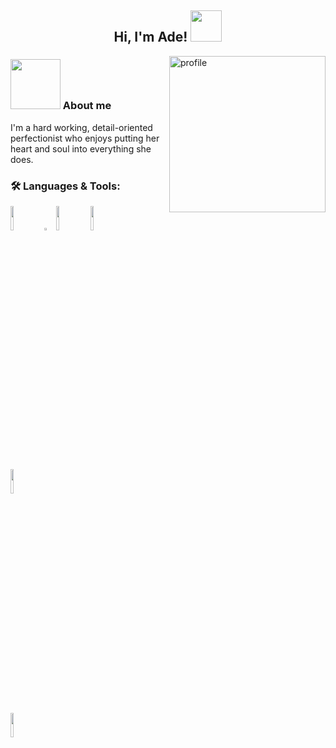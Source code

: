 <h2 align="center"> Hi, I'm Ade! <img src="https://media.giphy.com/media/cRLI5pM8yg3tIqZARZ/giphy.gif" width="50"> </h2>

<img align="right" alt="profile" width="250" src="https://i.pinimg.com/564x/b4/0d/73/b40d734da42d44c30581155c27f58767.jpg">
<h3> <img src="https://media.giphy.com/media/11FMB3s2TTlPwc/giphy.gif" width="80"> About me </h3>
<p> I'm a hard working, detail-oriented perfectionist who enjoys putting her heart and soul into everything she does. </p>

<h3> 🛠️ Languages & Tools: </h3>

  <code><img width="10%" src="https://www.vectorlogo.zone/logos/w3_html5/w3_html5-ar21.svg"></code>
  <code><img width="3%" src="https://raw.githubusercontent.com/detain/svg-logos/master/svg/css-3.svg"></code>
  <code><img width="10%" src="https://www.vectorlogo.zone/logos/javascript/javascript-ar21.svg"></code>
  <code><img width="10%" src="https://www.vectorlogo.zone/logos/nodejs/nodejs-ar21.svg"></code>
  
  </br>
  <code><img width="10%" src="https://www.vectorlogo.zone/logos/python/python-ar21.svg"></code>
  
  
  
  </br>
  <code><img width = "10%" src="https://www.vectorlogo.zone/logos/visualstudio_code/visualstudio_code-ar21.svg"></code>
